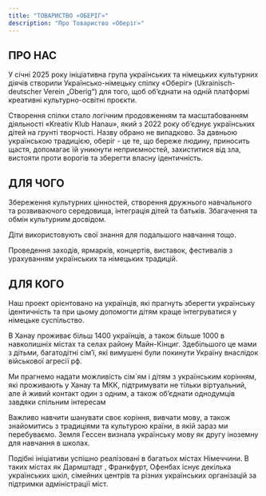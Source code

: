 ```yaml
---
title: "ТОВАРИСТВО «ОБЕРІГ»"
description: "Про Товариство «Оберіг»"
---
```


## ПРО НАС

У січні 2025 року ініціативна група українських та німецьких культурних діячів створили Українсько-німецьку спілку «Оберіг» (Ukrainisch-deutscher Verein „Oberig“) для того, щоб об’єднати на одній платформі креативні культурно-освітні проєкти. 

Створення спілки стало логічним продовженням та масштабованням  діяльності «Kreativ Klub Hanau», який з 2022 року об’єднує українських дітей на грунті творчості.
Назву обрано не випадково.  За давньою українською традицією, оберіг - це те, що береже людину, приносить щастя, допомагає їй уникнути неприємностей, захиститися від зла, вистояти проти ворогів та зберегти власну ідентичність.

## ДЛЯ ЧОГО

Збереження  культурних цінностей, створення дружнього навчального та розвиваючого середовища, інтеграція дітей та батьків. Збагачення та обмін культурним досвідом. 

Діти використовують свої знання для подальшого навчання тощо. 

Проведення заходів, ярмарків, концертів, виставок, фестивалів з урахуванням українських та німецьких традицій. 

## ДЛЯ КОГО

Наш проект орієнтовано на українців, які прагнуть зберегти українську ідентичність та при цьому допомогти дітям краще інтегруватися у німецьке суспільство.

В Ханау проживає більш 1400 українців, а також більше 1000 в навколишніх містах та селах району Майн-Кінциг. Здебільшого це мами з дітьми, багатодітні сім’ї, які вимушені були покинути Україну внаслідок військової агресії рф. 

Ми прагнемо надати можливість сім`ям і дітям з українським корінням, які проживають у Ханау та МКК,  підтримувати не тільки віртуальний, але й живий  контакт один з одним, а також об’єднати однодумців завдяки спільним інтересам

Важливо навчити шанувати своє корiння, вивчати мову, а також знайомитись з традиціями та культурою країни, в якій зараз ми перебуваємо. Земля Гессен визнала українську мову як другу іноземну для навчання в школах. 

Подібні ініціативи успішно реалізовані в багатьох містах Німеччини. В таких містах як Дармштадт , Франкфурт, Офенбах існує декілька українських шкіл, сімейних центрів та різних українських організацій за підтримки адміністрації міст.
